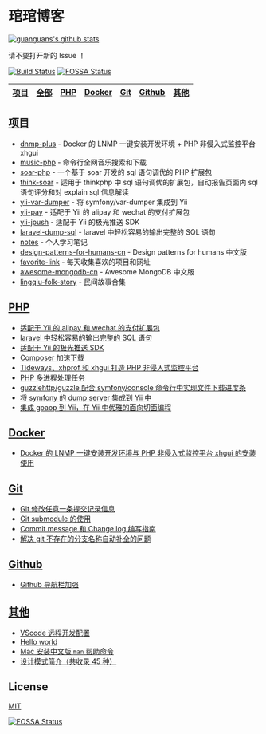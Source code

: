 # 琯琯博客

[![guanguans's github stats](https://github-readme-stats.vercel.app/api?username=guanguans&hide=commits&show_icons=true&theme=default)](https://www.guanguans.cn)

请不要打开新的 Issue ！

[![Build Status](https://travis-ci.org/guanguans/guanguans.github.io.svg?branch=master)](https://travis-ci.org/guanguans/guanguans.github.io)
[![FOSSA Status](https://app.fossa.io/api/projects/git%2Bgithub.com%2Fguanguans%2Fguanguans.svg?type=shield)](https://app.fossa.io/projects/git%2Bgithub.com%2Fguanguans%2Fguanguans?ref=badge_shield)

<table>
    <thead>
        <tr>
            <th><a href="https://github.com/guanguans">项目</a></th>
            <th><a href="https://github.com/guanguans/guanguans.github.io/issues">全部</a></th>
            <th><a href="https://github.com/guanguans/guanguans.github.io/labels/PHP">PHP</a></th>
            <th><a href="https://github.com/guanguans/guanguans.github.io/labels/Docker">Docker</a></th>
            <th><a href="https://github.com/guanguans/guanguans.github.io/labels/Git">Git</a></th>
            <th><a href="https://github.com/guanguans/guanguans.github.io/labels/Github">Github</a></th>
            <th><a href="https://github.com/guanguans/guanguans.github.io/labels/其他">其他</a></th>
        </tr>
    </thead>
</table>

## [项目](https://github.com/guanguans)

* [dnmp-plus](https://github.com/guanguans/dnmp-plus) - Docker 的 LNMP 一键安装开发环境 + PHP 非侵入式监控平台 xhgui
* [music-php](https://github.com/guanguans/music-php) - 命令行全网音乐搜索和下载
* [soar-php](https://github.com/guanguans/soar-php) - 一个基于 soar 开发的 sql 语句调优的 PHP 扩展包
* [think-soar](https://github.com/guanguans/think-soar) - 适用于 thinkphp 中 sql 语句调优的扩展包，自动报告页面内 sql 语句评分和对 explain sql 信息解读
* [yii-var-dumper](https://github.com/guanguans/yii-var-dumper) - 将 symfony/var-dumper 集成到 Yii
* [yii-pay](https://github.com/guanguans/yii-pay) - 适配于 Yii 的 alipay 和 wechat 的支付扩展包
* [yii-jpush](https://github.com/guanguans/yii-jpush) - 适配于 Yii 的极光推送 SDK
* [laravel-dump-sql](https://github.com/guanguans/laravel-dump-sql) - laravel 中轻松容易的输出完整的 SQL 语句
* [notes](https://github.com/guanguans/notes) - 个人学习笔记
* [design-patterns-for-humans-cn](https://github.com/guanguans/design-patterns-for-humans-cn) - Design patterns for humans 中文版
* [favorite-link](https://github.com/guanguans/favorite-link) - 每天收集喜欢的项目和网址
* [awesome-mongodb-cn](https://github.com/guanguans/awesome-mongodb-cn) - Awesome MongoDB 中文版
* [lingqiu-folk-story](https://github.com/folkstory/lingqiu-folk-story) - 民间故事合集

## [PHP](https://github.com/guanguans/guanguans.github.io/labels/PHP)

* [适配于 Yii 的 alipay 和 wechat 的支付扩展包](https://github.com/guanguans/guanguans.github.io/issues/26)
* [laravel 中轻松容易的输出完整的 SQL 语句](https://github.com/guanguans/guanguans.github.io/issues/27)
* [适配于 Yii 的极光推送 SDK](https://github.com/guanguans/guanguans.github.io/issues/28)
* [Composer 加速下载](https://github.com/guanguans/guanguans.github.io/issues/5)
* [Tideways、xhprof 和 xhgui 打造 PHP 非侵入式监控平台](https://github.com/guanguans/guanguans.github.io/issues/8)
* [PHP 多进程处理任务](https://github.com/guanguans/guanguans.github.io/issues/31)
* [guzzlehttp/guzzle 配合 symfony/console 命令行中实现文件下载进度条](https://github.com/guanguans/guanguans.github.io/issues/32)
* [将 symfony 的 dump server 集成到 Yii 中](https://github.com/guanguans/guanguans.github.io/issues/34)
* [集成 goaop 到 Yii，在 Yii 中优雅的面向切面编程](https://github.com/guanguans/guanguans.github.io/issues/35)

## [Docker](https://github.com/guanguans/guanguans.github.io/labels/Docker)

* [Docker 的 LNMP 一键安装开发环境与 PHP 非侵入式监控平台 xhgui 的安装使用](https://github.com/guanguans/guanguans.github.io/issues/9)

## [Git](https://github.com/guanguans/guanguans.github.io/labels/Git)

* [Git 修改任意一条提交记录信息](https://github.com/guanguans/guanguans.github.io/issues/4)
* [Git submodule 的使用](https://github.com/guanguans/guanguans.github.io/issues/7)
* [Commit message 和 Change log 编写指南](https://github.com/guanguans/guanguans.github.io/issues/2)
* [解决 git 不存在的分支名称自动补全的问题](https://github.com/guanguans/guanguans.github.io/issues/29)

## [Github](https://github.com/guanguans/guanguans.github.io/labels/Github)

* [Github 导航栏加强](https://github.com/guanguans/guanguans.github.io/issues/3)

## [其他](https://github.com/guanguans/guanguans.github.io/labels/%E5%85%B6%E4%BB%96)

* [VScode 远程开发配置](https://github.com/guanguans/guanguans.github.io/issues/13)
* [Hello world](https://github.com/guanguans/guanguans.github.io/issues/1)
* [Mac 安装中文版 `man` 帮助命令](https://github.com/guanguans/guanguans.github.io/issues/30)
* [设计模式简介（共收录 45 种）](https://github.com/guanguans/guanguans.github.io/issues/33)

## License

[MIT](https://github.com/guanguans/guanguans.github.io/blob/master/LICENSE)

[![FOSSA Status](https://app.fossa.io/api/projects/git%2Bgithub.com%2Fguanguans%2Fguanguans.svg?type=large)](https://app.fossa.io/projects/git%2Bgithub.com%2Fguanguans%2Fguanguans?ref=badge_large)
